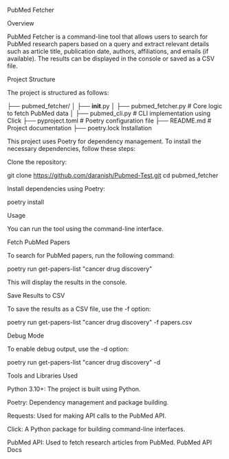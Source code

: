 PubMed Fetcher

Overview

PubMed Fetcher is a command-line tool that allows users to search for PubMed research papers based on a query and extract relevant details such as article title, publication date, authors, affiliations, and emails (if available). The results can be displayed in the console or saved as a CSV file.

Project Structure

The project is structured as follows:

├── pubmed_fetcher/
│   ├── __init__.py
│   ├── pubmed_fetcher.py  # Core logic to fetch PubMed data
│   ├── pubmed_cli.py      # CLI implementation using Click
├── pyproject.toml         # Poetry configuration file
├── README.md              # Project documentation
├── poetry.lock
Installation

This project uses Poetry for dependency management. To install the necessary dependencies, follow these steps:

Clone the repository:

git clone https://github.com/daranish/Pubmed-Test.git
cd pubmed_fetcher

Install dependencies using Poetry:

poetry install

Usage

You can run the tool using the command-line interface.

Fetch PubMed Papers

To search for PubMed papers, run the following command:

poetry run get-papers-list "cancer drug discovery"

This will display the results in the console.

Save Results to CSV

To save the results as a CSV file, use the -f option:

poetry run get-papers-list "cancer drug discovery" -f papers.csv

Debug Mode

To enable debug output, use the -d option:

poetry run get-papers-list "cancer drug discovery" -d

Tools and Libraries Used

Python 3.10+: The project is built using Python.

Poetry: Dependency management and package building.

Requests: Used for making API calls to the PubMed API.

Click: A Python package for building command-line interfaces.

PubMed API: Used to fetch research articles from PubMed. PubMed API Docs

